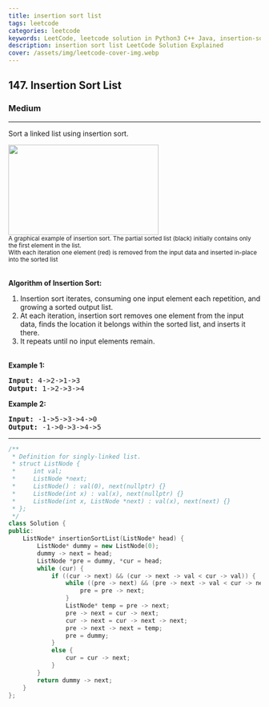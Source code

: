 ```yaml
---
title: insertion sort list
tags: leetcode
categories: leetcode
keywords: LeetCode, leetcode solution in Python3 C++ Java, insertion-sort-list solution
description: insertion sort list LeetCode Solution Explained
cover: /assets/img/leetcode-cover-img.webp
---
```





<h2>147. Insertion Sort List</h2><h3>Medium</h3><hr><div><p>Sort a linked list using insertion sort.</p>

<ol>
</ol>

<p><img alt="" src="https://upload.wikimedia.org/wikipedia/commons/0/0f/Insertion-sort-example-300px.gif" style="height:180px; width:300px"><br>
<small>A graphical example of insertion sort. The partial sorted list (black) initially contains only the first element in the list.<br>
With each iteration one element (red) is removed from the input data and inserted in-place into the sorted list</small><br>
&nbsp;</p>

<ol>
</ol>

<p><strong>Algorithm of Insertion Sort:</strong></p>

<ol>
	<li>Insertion sort iterates, consuming one input element each repetition, and growing a sorted output list.</li>
	<li>At each iteration, insertion sort removes one element from the input data, finds the location it belongs within the sorted list, and inserts it there.</li>
	<li>It repeats until no input elements remain.</li>
</ol>

<p><br>
<strong>Example 1:</strong></p>

<pre><strong>Input:</strong> 4-&gt;2-&gt;1-&gt;3
<strong>Output:</strong> 1-&gt;2-&gt;3-&gt;4
</pre>

<p><strong>Example 2:</strong></p>

<pre><strong>Input:</strong> -1-&gt;5-&gt;3-&gt;4-&gt;0
<strong>Output:</strong> -1-&gt;0-&gt;3-&gt;4-&gt;5
</pre>
</div>

---




```cpp
/**
 * Definition for singly-linked list.
 * struct ListNode {
 *     int val;
 *     ListNode *next;
 *     ListNode() : val(0), next(nullptr) {}
 *     ListNode(int x) : val(x), next(nullptr) {}
 *     ListNode(int x, ListNode *next) : val(x), next(next) {}
 * };
 */
class Solution {
public:
    ListNode* insertionSortList(ListNode* head) {
        ListNode* dummy = new ListNode(0);
        dummy -> next = head;
        ListNode *pre = dummy, *cur = head;
        while (cur) {
            if ((cur -> next) && (cur -> next -> val < cur -> val)) {
                while ((pre -> next) && (pre -> next -> val < cur -> next -> val)) {
                    pre = pre -> next;
                }
                ListNode* temp = pre -> next;
                pre -> next = cur -> next;
                cur -> next = cur -> next -> next;
                pre -> next -> next = temp;
                pre = dummy;
            }
            else {
                cur = cur -> next;
            }
        }
        return dummy -> next;
    }
};
```
